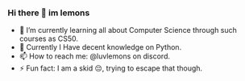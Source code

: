 ### Hi there 👋 im lemons

- 🌱 I’m currently learning all about Computer Science through such courses as CS50.
- 🐍 Currently I Have decent knowledge on Python.
- 📫 How to reach me: @luvlemons on discord.
- ⚡ Fun fact: I am a skid 😔, trying to escape that though.

